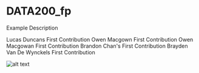 # DATA200_fp
Example Description


Lucas Duncans First Contribution
Owen Macgown First Contribution
Owen Macgowan First Contribution
Brandon Chan's First Contribution
Brayden Van De Wynckels First Contribution


![alt text](https://res.cloudinary.com/practicaldev/image/fetch/s--WvYf7Fxp--/c_limit%2Cf_auto%2Cfl_progressive%2Cq_auto%2Cw_880/https://dev-to-uploads.s3.amazonaws.com/i/v1lbpim76kj77pnx6582.jpg)